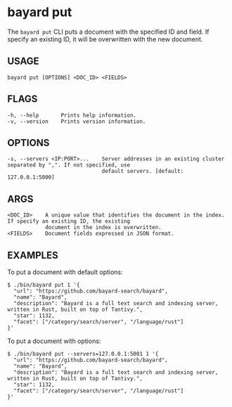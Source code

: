 # bayard put

The `bayard put` CLI puts a document with the specified ID and field. If specify an existing ID, it will be overwritten
with the new document.

## USAGE

    bayard put [OPTIONS] <DOC_ID> <FIELDS>

## FLAGS

    -h, --help       Prints help information.
    -v, --version    Prints version information.

## OPTIONS

    -s, --servers <IP:PORT>...    Server addresses in an existing cluster separated by ",". If not specified, use
                                  default servers. [default: 127.0.0.1:5000]

## ARGS

    <DOC_ID>    A unique value that identifies the document in the index. If specify an existing ID, the existing
                document in the index is overwritten.
    <FIELDS>    Document fields expressed in JSON format.

## EXAMPLES

To put a document with default options:

```text
$ ./bin/bayard put 1 '{
  "url": "https://github.com/bayard-search/bayard",
  "name": "Bayard",
  "description": "Bayard is a full text search and indexing server, written in Rust, built on top of Tantivy.",
  "star": 1132,
  "facet": ["/category/search/server", "/language/rust"]
}'
```

To put a document with options:

```text
$ ./bin/bayard put --servers=127.0.0.1:5001 1 '{
  "url": "https://github.com/bayard-search/bayard",
  "name": "Bayard",
  "description": "Bayard is a full text search and indexing server, written in Rust, built on top of Tantivy.",
  "star": 1132,
  "facet": ["/category/search/server", "/language/rust"]
}'
```
